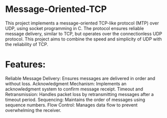 # Message-Oriented-TCP
This project implements a message-oriented TCP-like protocol (MTP) over UDP, using socket programming in C. The protocol ensures reliable message delivery, similar to TCP, but operates over the connectionless UDP protocol. This project aims to combine the speed and simplicity of UDP with the reliability of TCP.

# Features:
Reliable Message Delivery: Ensures messages are delivered in order and without loss.
Acknowledgment Mechanism: Implements an acknowledgment system to confirm message receipt. 
Timeout and Retransmission: Handles packet loss by retransmitting messages after a timeout period. 
Sequencing: Maintains the order of messages using sequence numbers. 
Flow Control: Manages data flow to prevent overwhelming the receiver.

